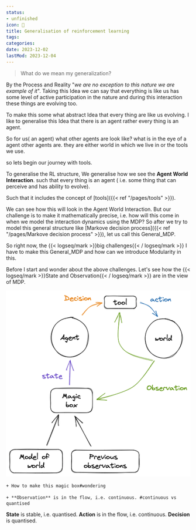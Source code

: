 ```yaml
---
status:
- unfinished
icon: 🤖
title: Generalisation of reinforcement learning
tags:
categories:
date: 2023-12-02
lastMod: 2023-12-04
---
```

> What do we mean my generalization?

By the Process and Reality "*we are no exception to this nature we are example of it*". Taking this Idea we can say that everything is like us has some level of active participation in the nature and during this interaction these things are evolving too. 

To make this some what abstract Idea that every thing are like us evolving. I like to generalise this Idea that there is an agent rather every thing is an agent. 

So for us( an agent) what other agents are look like? what is in the eye of a agent other agents are. they are either world in which we live in or the tools we use.

so lets begin our journey with tools.

To generalise the RL structure, We generalise how we see the **Agent World Interaction**. such that every thing is an agent ( i.e. some thing that can perceive and has ability to evolve).

Such that it includes the concept of [tools]({{< ref "/pages/tools" >}}).

We can see how this will look in the Agent World Interaction. But our challenge is to make it mathematically precise, i.e. how will this come in when we model the interaction dynamics using the MDP?
So after we try to model this general structure like [Markove decision process]({{< ref "/pages/Markove decision process" >}}), let us call this General_MDP.

So right now, the {{< logseq/mark >}}big challenges{{< / logseq/mark >}} I have to make this General_MDP and how can we introduce Modularity in this.

Before I start and wonder about the above challenges. Let's see how the {{< logseq/mark >}}State and Observation{{< / logseq/mark >}} are in the view of MDP.

![image.png](/assets/image_1679671977218_0.png)

    + How to make this magic box#wondering

    + **Observation** is in the flow, i.e. continuous. #continuous vs quantised 
**State** is stable, i.e. quantised. 
**Action** is in the flow, i.e. continuous. 
**Decision** is quantised.
